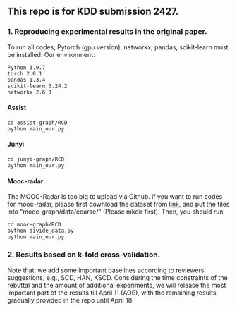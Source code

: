 ## This repo is for KDD submission 2427. 

### 1. Reproducing experimental results in the original paper. 
To run all codes, Pytorch (gpu version), networkx, pandas, scikit-learn must be installed. 
Our environment:
```
Python 3.9.7 
torch 2.0.1
pandas 1.3.4
scikit-learn 0.24.2
networkx 2.6.3
```
#### Assist
```
cd assist-graph/RCD
python main_our.py
```
#### Junyi
```
cd junyi-graph/RCD
python main_our.py
```
#### Mooc-radar
The MOOC-Radar is too big to upload via Github. 
if you want to run codes for mooc-radar, please first download the dataset from [link](https://cloud.tsinghua.edu.cn/d/5443ee05152344c79419/), and put the files into "mooc-graph/data/coarse/" (Please mkdir first).
Then, you should run
```
cd mooc-graph/RCD
python divide_data.py
python main_our.py
```

### 2. Results based on k-fold cross-validation. 
Note that, we add some important baselines according to reviewers' suggestions, e.g., SCD, HAN, KSCD. 
Considering the time constraints of the rebuttal and the amount of additional experiments, we will release the most important part of the results till April 11 (AOE), with the remaining results gradually provided in the repo until April 18. 



<!--Finally, some codes are borrowed from [source1](https://github.com/HFUT-LEC/EduStudio/blob/68611db64e42bebf33be66fa0126de0269b07f74/edustudio/model/CD), and [source2](https://github.com/dmlc/dgl/blob/master/examples/pytorch/han/model_hetero.py] (https://github.com/bigdata-ustc/EduCDM). -->




